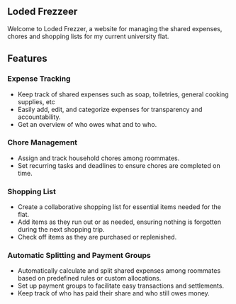 ## Loded Frezzeer

Welcome to Loded Frezzer, a website for managing the shared expenses, chores and shopping lists for my current university flat.


## Features

### Expense Tracking

- Keep track of shared expenses such as soap, toiletries, general cooking supplies, etc
- Easily add, edit, and categorize expenses for transparency and accountability.
- Get an overview of who owes what and to who.

### Chore Management

- Assign and track household chores among roommates.
- Set recurring tasks and deadlines to ensure chores are completed on time.

### Shopping List

- Create a collaborative shopping list for essential items needed for the flat.
- Add items as they run out or as needed, ensuring nothing is forgotten during the next shopping trip.
- Check off items as they are purchased or replenished.

### Automatic Splitting and Payment Groups

- Automatically calculate and split shared expenses among roommates based on predefined rules or custom allocations.
- Set up payment groups to facilitate easy transactions and settlements.
- Keep track of who has paid their share and who still owes money.